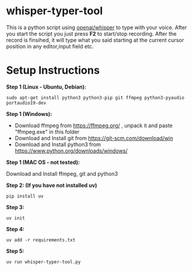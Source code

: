 # whisper-typer-tool

This is a python script using [openai/whisper](https://github.com/openai/whisper) to type with your voice.
After you start the script you just press **F2** to start/stop recording. After the record is finsihed, it will type what you said starting at the current cursor position in any editor,input field etc.

# Setup Instructions

**Step 1 (Linux - Ubuntu, Debian):**

    sudo apt-get install python3 python3-pip git ffmpeg python3-pyaudio portaudio19-dev

**Step 1 (Windows):**

- Download ffmpeg from https://ffmpeg.org/ , unpack it and paste "ffmpeg.exe" in this folder
- Download and Install git from https://git-scm.com/download/win
- Download and Install python3 from https://www.python.org/downloads/windows/

**Step 1 (MAC OS - not tested):**

Download and Install ffmpeg, git and python3

**Step 2: (If you have not installed uv)**

```
pip install uv
```

**Step 3:**

    uv init

**Step 4:**

    uv add -r requirements.txt

**Step 5:**

    uv run whisper-typer-tool.py

